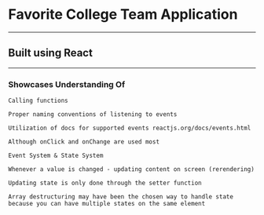 # Favorite College Team Application

---
## Built using React

---
### Showcases Understanding Of
` Calling functions `

` Proper naming conventions of listening to events `

` Utilization of docs for supported events reactjs.org/docs/events.html `

` Although onClick and onChange are used most `

` Event System & State System `

` Whenever a value is changed - updating content on screen (rerendering) `

` Updating state is only done through the setter function `

` Array destructuring may have been the chosen way to handle state because you can have multiple states on the same element `
